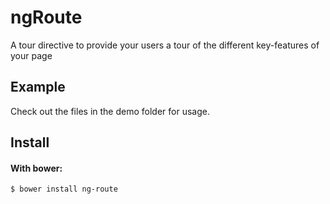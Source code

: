 ngRoute
==============

A tour directive to provide your users a tour of the different key-features of your page

Example
-------
Check out the files in the demo folder for usage.

Install
-------

#### With bower:

    $ bower install ng-route